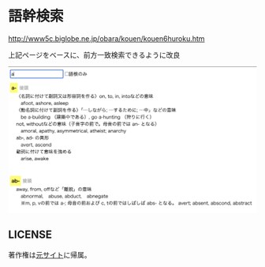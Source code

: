 # 語幹検索

http://www5c.biglobe.ne.jp/obara/kouen/kouen6huroku.htm

上記ページをベースに、前方一致検索できるように改良

![screenshot](screenshot.png)

## LICENSE

著作権は[元サイト](http://www5c.biglobe.ne.jp/obara/kouen/kouen6huroku.htm)に帰属。
